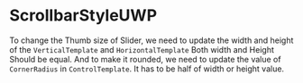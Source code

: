 # ScrollbarStyleUWP

To change the Thumb size of Slider, we need to update the width and height of the `VerticalTemplate` and `HorizontalTemplate`
Both width and Height Should be equal.
And to make it rounded, we need to update the value of `CornerRadius` in `ControlTemplate`.
It has to be half of width or height value.
